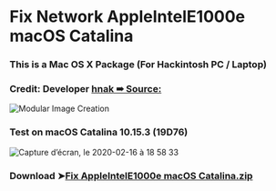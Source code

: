 # Fix Network AppleIntelE1000e macOS Catalina

### This is a Mac OS X Package (For Hackintosh PC / Laptop)

### Credit: Developer [hnak ➠ Source:](https://sourceforge.net/projects/osx86drivers/)

![Modular Image Creation](https://user-images.githubusercontent.com/6248794/74613582-b7363900-50dd-11ea-9105-72694a5faea9.png)

### Test on macOS Catalina 10.15.3 (19D76)
![Capture d’écran, le 2020-02-16 à 18 58 33](https://user-images.githubusercontent.com/6248794/74615517-9971cf80-50ef-11ea-8c8b-97dd6efd9a5b.png)


### Download ➤[Fix AppleIntelE1000e macOS Catalina.zip](https://raw.githubusercontent.com/chris1111/Fix-AppleIntelE1000e-macOS-Catalina/master/Fix%20AppleIntelE1000e%20macOS%20Catalina.zip)

